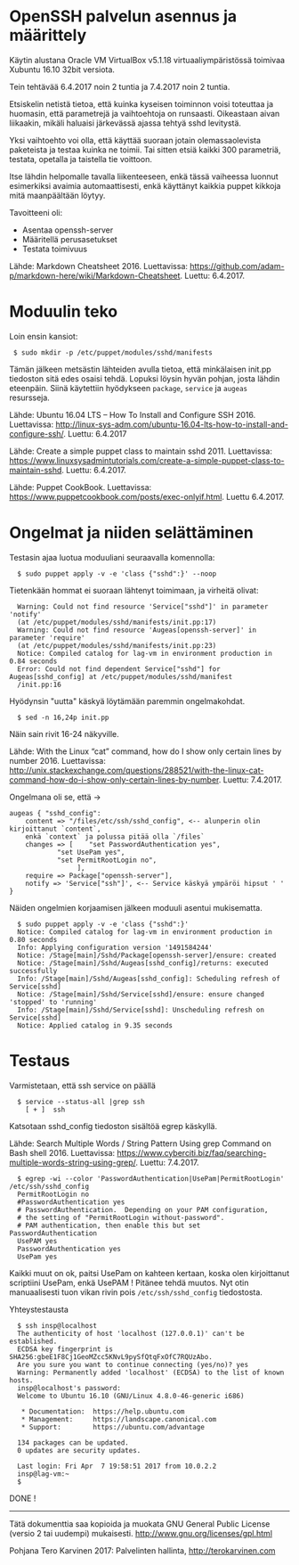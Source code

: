 # OpenSSH palvelun asennus ja määrittely

Käytin alustana Oracle VM VirtualBox v5.1.18 virtuaaliympäristössä toimivaa 
Xubuntu 16.10 32bit versiota.

Tein tehtävää 6.4.2017 noin 2 tuntia ja 7.4.2017 noin 2 tuntia.

Etsiskelin netistä tietoa, että kuinka kyseisen toiminnon voisi toteuttaa ja huomasin, 
että parametrejä ja vaihtoehtoja on runsaasti. Oikeastaan aivan liikaakin, mikäli haluaisi
järkevässä ajassa tehtyä sshd levitystä.

Yksi vaihtoehto voi olla, että käyttää suoraan jotain olemassaolevista paketeista ja testaa
kuinka ne toimii. Tai sitten etsiä kaikki 300 parametriä, testata, opetalla ja taistella
tie voittoon.

Itse lähdin helpomalle tavalla liikenteeseen, enkä tässä vaiheessa luonnut esimerkiksi avaimia
automaattisesti, enkä käyttänyt kaikkia puppet kikkoja mitä maanpäältään löytyy.

Tavoitteeni oli:

- Asentaa openssh-server
- Määritellä perusasetukset
- Testata toimivuus

Lähde: Markdown Cheatsheet 2016. Luettavissa: https://github.com/adam-p/markdown-here/wiki/Markdown-Cheatsheet. Luettu: 6.4.2017. 

# Moduulin teko

Loin ensin kansiot:

	 $ sudo mkdir -p /etc/puppet/modules/sshd/manifests

Tämän jälkeen metsästin lähteiden avulla tietoa, että minkälaisen init.pp tiedoston sitä edes osaisi tehdä. Lopuksi löysin hyvän pohjan, josta lähdin eteenpäin. Siinä käytettiin hyödykseen `package`, `service` ja `augeas` resursseja.

Lähde: Ubuntu 16.04 LTS – How To Install and Configure SSH 2016. Luettavissa: http://linux-sys-adm.com/ubuntu-16.04-lts-how-to-install-and-configure-ssh/. Luettu: 6.4.2017

Lähde: Create a simple puppet class to maintain sshd 2011. Luettavissa: https://www.linuxsysadmintutorials.com/create-a-simple-puppet-class-to-maintain-sshd. Luettu: 6.4.2017.

Lähde: Puppet CookBook. Luettavissa: https://www.puppetcookbook.com/posts/exec-onlyif.html. Luettu 6.4.2017.


# Ongelmat ja niiden selättäminen

Testasin ajaa luotua moduuliani seuraavalla komennolla:

	  $ sudo puppet apply -v -e 'class {"sshd":}' --noop

Tietenkään hommat ei suoraan lähtenyt toimimaan, ja virheitä olivat:

	  Warning: Could not find resource 'Service["sshd"]' in parameter 'notify'
	  (at /etc/puppet/modules/sshd/manifests/init.pp:17)
	  Warning: Could not find resource 'Augeas[openssh-server]' in parameter 'require'
	  (at /etc/puppet/modules/sshd/manifests/init.pp:23)
	  Notice: Compiled catalog for lag-vm in environment production in 0.84 seconds
	  Error: Could not find dependent Service["sshd"] for Augeas[sshd_config] at /etc/puppet/modules/sshd/manifest
	  /init.pp:16

Hyödynsin "uutta" käskyä löytämään paremmin ongelmakohdat.

	  $ sed -n 16,24p init.pp
  
Näin sain rivit 16-24 näkyville.

Lähde: With the Linux “cat” command, how do I show only certain lines by number 2016. Luettavissa: http://unix.stackexchange.com/questions/288521/with-the-linux-cat-command-how-do-i-show-only-certain-lines-by-number. Luettu: 7.4.2017.

Ongelmana oli se, että ->

	augeas { "sshd_config":
		content => "/files/etc/ssh/sshd_config", <-- alunperin olin kirjoittanut `content`, 
		enkä `context` ja polussa pitää olla `/files` 
		changes => [ 	"set PasswordAuthentication yes",
				"set UsePam yes",
				"set PermitRootLogin no",
			         ],
		require => Package["openssh-server"],
		notify => 'Service["ssh"]', <-- Service käskyä ympäröi hipsut ' '
	}

Näiden ongelmien korjaamisen jälkeen moduuli asentui mukisematta.

	  $ sudo puppet apply -v -e 'class {"sshd":}'
	  Notice: Compiled catalog for lag-vm in environment production in 0.80 seconds
	  Info: Applying configuration version '1491584244'
	  Notice: /Stage[main]/Sshd/Package[openssh-server]/ensure: created
	  Notice: /Stage[main]/Sshd/Augeas[sshd_config]/returns: executed successfully
	  Info: /Stage[main]/Sshd/Augeas[sshd_config]: Scheduling refresh of Service[sshd]
	  Notice: /Stage[main]/Sshd/Service[sshd]/ensure: ensure changed 'stopped' to 'running'
	  Info: /Stage[main]/Sshd/Service[sshd]: Unscheduling refresh on Service[sshd]
	  Notice: Applied catalog in 9.35 seconds

# Testaus

Varmistetaan, että ssh service on päällä

	  $ service --status-all |grep ssh
	    [ + ]  ssh

Katsotaan sshd_config tiedoston sisältöä egrep käskyllä.

Lähde: Search Multiple Words / String Pattern Using grep Command on Bash shell 2016. Luettavissa: https://www.cyberciti.biz/faq/searching-multiple-words-string-using-grep/. Luettu: 7.4.2017.

	  $ egrep -wi --color 'PasswordAuthentication|UsePam|PermitRootLogin' /etc/ssh/sshd_config 
	  PermitRootLogin no
	  #PasswordAuthentication yes
	  # PasswordAuthentication.  Depending on your PAM configuration,
	  # the setting of "PermitRootLogin without-password".
	  # PAM authentication, then enable this but set PasswordAuthentication
	  UsePAM yes
	  PasswordAuthentication yes
	  UsePam yes

Kaikki muut on ok, paitsi UsePam on kahteen kertaan, koska olen kirjoittanut scriptiini UsePam, enkä UsePAM ! Pitänee tehdä muutos. Nyt otin manuaalisesti tuon vikan rivin pois `/etc/ssh/sshd_config` tiedostosta.

Yhteystestausta

	  $ ssh insp@localhost
	  The authenticity of host 'localhost (127.0.0.1)' can't be established.
	  ECDSA key fingerprint is SHA256:gbeE1F8Cj1GeoMZcc5KNvL9pySfQtqFxOfC7RQUzAbo.
	  Are you sure you want to continue connecting (yes/no)? yes
	  Warning: Permanently added 'localhost' (ECDSA) to the list of known hosts.
	  insp@localhost's password: 
	  Welcome to Ubuntu 16.10 (GNU/Linux 4.8.0-46-generic i686)

	   * Documentation:  https://help.ubuntu.com
	   * Management:     https://landscape.canonical.com
	   * Support:        https://ubuntu.com/advantage

	  134 packages can be updated.
	  0 updates are security updates.

	  Last login: Fri Apr  7 19:58:51 2017 from 10.0.2.2
	  insp@lag-vm:~
	  $ 

DONE !

---
Tätä dokumenttia saa kopioida ja muokata GNU General Public License (versio 2 tai uudempi) mukaisesti. http://www.gnu.org/licenses/gpl.html

Pohjana Tero Karvinen 2017: Palvelinten hallinta, http://terokarvinen.com

